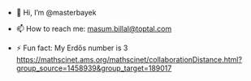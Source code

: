- 👋 Hi, I’m @masterbayek
<!---
- 👀 I’m interested in 
- 🌱 I’m currently learning 
- 💞️ I’m looking to collaborate on ..
--->
- 📫 How to reach me: masum.billal@toptal.com
<!---
- 😄 Pronouns: ...--->
- ⚡ Fun fact: My Erdős number is 3 https://mathscinet.ams.org/mathscinet/collaborationDistance.html?group_source=1458939&group_target=189017


<!---
masterbayek/masterbayek is a ✨ special ✨ repository because its `README.md` (this file) appears on your GitHub profile.
You can click the Preview link to take a look at your changes.
--->

